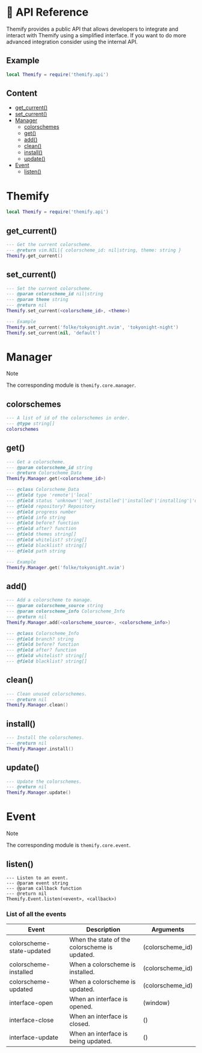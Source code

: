 # 🔌 API Reference

Themify provides a public API that allows developers to integrate and interact with Themify using a simplified interface. If you want to do more advanced integration consider using the internal API.

## Example

```lua
local Themify = require('themify.api')
```

## Content

- [get_current()](#get_current)
- [set_current()](#set_current)
- [Manager](#manager)
  - [colorschemes](#colorschemes)
  - [get()](#get)
  - [add()](#add)
  - [clean()](#clean)
  - [install()](#install)
  - [update()](#update)
- [Event](#event)
  - [listen()](#listen)

# Themify

```lua
local Themify = require('themify.api')
```

## get_current()

```lua
--- Get the current colorscheme.
--- @return vim.NIL|{ colorscheme_id: nil|string, theme: string }
Themify.get_current()
```

## set_current()

```lua
--- Set the current colorscheme.
--- @param colorscheme_id nil|string
--- @param theme string
--- @return nil
Themify.set_current(<colorscheme_id>, <theme>)

--- Example
Themify.set_current('folke/tokyonight.nvim', 'tokyonight-night')
Themify.set_current(nil, 'default')
```

# Manager

> [!NOTE]
> The corresponding module is `themify.core.manager`.

## colorschemes

```lua
--- A list of id of the colorschemes in order.
--- @type string[]
colorschemes
```

## get()

```lua
--- Get a colorscheme.
--- @param colorscheme_id string
--- @return Colorscheme_Data
Themify.Manager.get(<colorscheme_id>)

--- @class Colorscheme_Data
--- @field type 'remote'|'local'
--- @field status 'unknown'|'not_installed'|'installed'|'installing'|'updating'|'failed'
--- @field repository? Repository
--- @field progress number
--- @field info string
--- @field before? function
--- @field after? function
--- @field themes string[]
--- @field whitelist? string[]
--- @field blacklist? string[]
--- @field path string

--- Example
Themify.Manager.get('folke/tokyonight.nvim')
```

## add()

```lua
--- Add a colorscheme to manage.
--- @param colorscheme_source string
--- @param colorscheme_info Colorscheme_Info
--- @return nil
Themify.Manager.add(<colorscheme_source>, <colorscheme_info>)

--- @class Colorscheme_Info
--- @field branch? string
--- @field before? function
--- @field after? function
--- @field whitelist? string[]
--- @field blacklist? string[]
```

## clean()

```lua
--- Clean unused colorschemes.
--- @return nil
Themify.Manager.clean()
```

## install()

```lua
--- Install the colorschemes.
--- @return nil
Themify.Manager.install()
```

## update()

```lua
--- Update the colorschemes.
--- @return nil
Themify.Manager.update()
```

# Event

> [!NOTE]
> The corresponding module is `themify.core.event`.

## listen()

```
--- Listen to an event.
--- @param event string
--- @param callback function
--- @return nil
Themify.Event.listen(<event>, <callback>)
```

### List of all the events

| Event                     | Description                                   | Arguments        |
| ---                       | ---                                           | ---              |
| colorscheme-state-updated | When the state of the colorscheme is updated. | (colorscheme_id) |
| colorscheme-installed     | When a colorscheme is installed.              | (colorscheme_id) |
| colorscheme-updated       | When a colorscheme is updated.                | (colorscheme_id) |
| interface-open            | When an interface is opened.                  | (window)         |
| interface-close           | When an interface is closed.                  | ()               |
| interface-update          | When an interface is being updated.           | ()
